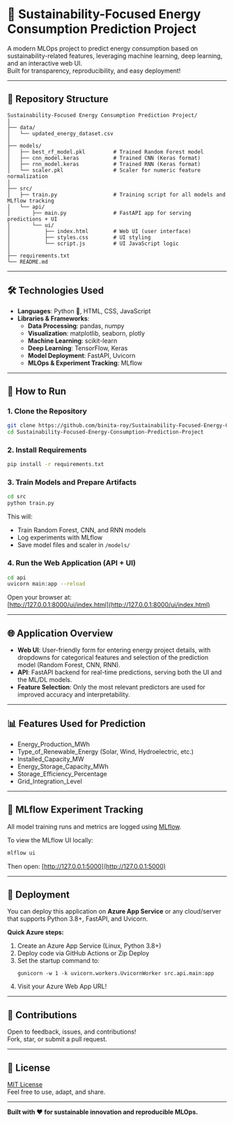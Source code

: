 # 🌱 Sustainability-Focused Energy Consumption Prediction Project

A modern MLOps project to predict energy consumption based on sustainability-related features, leveraging machine learning, deep learning, and an interactive web UI.  
Built for transparency, reproducibility, and easy deployment!

---

## 📂 Repository Structure

```
Sustainability-Focused Energy Consumption Prediction Project/
│
├── data/
│   └── updated_energy_dataset.csv
│
├── models/
│   ├── best_rf_model.pkl         # Trained Random Forest model
│   ├── cnn_model.keras           # Trained CNN (Keras format)
│   ├── rnn_model.keras           # Trained RNN (Keras format)
│   └── scaler.pkl                # Scaler for numeric feature normalization
│
├── src/
│   ├── train.py                  # Training script for all models and MLflow tracking
│   └── api/
│       ├── main.py               # FastAPI app for serving predictions + UI
│       └── ui/
│           ├── index.html        # Web UI (user interface)
│           ├── styles.css        # UI styling
│           └── script.js         # UI JavaScript logic
│
├── requirements.txt
└── README.md
```

---

## 🛠️ Technologies Used

- **Languages**: Python 🐍, HTML, CSS, JavaScript
- **Libraries & Frameworks**:
  - **Data Processing**: pandas, numpy
  - **Visualization**: matplotlib, seaborn, plotly
  - **Machine Learning**: scikit-learn
  - **Deep Learning**: TensorFlow, Keras
  - **Model Deployment**: FastAPI, Uvicorn
  - **MLOps & Experiment Tracking**: MLflow

---

## 🚀 How to Run

### **1. Clone the Repository**
```sh
git clone https://github.com/binita-roy/Sustainability-Focused-Energy-Consumption-Prediction-Project.git
cd Sustainability-Focused-Energy-Consumption-Prediction-Project
```

### **2. Install Requirements**
```sh
pip install -r requirements.txt
```

### **3. Train Models and Prepare Artifacts**
```sh
cd src
python train.py
```
This will:
- Train Random Forest, CNN, and RNN models
- Log experiments with MLflow
- Save model files and scaler in `/models/`

### **4. Run the Web Application (API + UI)**
```sh
cd api
uvicorn main:app --reload
```
Open your browser at:  
[http://127.0.0.1:8000/ui/index.html](http://127.0.0.1:8000/ui/index.html)

---

## 🌐 Application Overview

- **Web UI**: User-friendly form for entering energy project details, with dropdowns for categorical features and selection of the prediction model (Random Forest, CNN, RNN).
- **API**: FastAPI backend for real-time predictions, serving both the UI and the ML/DL models.
- **Feature Selection**: Only the most relevant predictors are used for improved accuracy and interpretability.

---

## 📊 Features Used for Prediction

- Energy_Production_MWh
- Type_of_Renewable_Energy (Solar, Wind, Hydroelectric, etc.)
- Installed_Capacity_MW
- Energy_Storage_Capacity_MWh
- Storage_Efficiency_Percentage
- Grid_Integration_Level

---

## 🔬 MLflow Experiment Tracking

All model training runs and metrics are logged using [MLflow](https://mlflow.org/).

To view the MLflow UI locally:
```sh
mlflow ui
```
Then open: [http://127.0.0.1:5000](http://127.0.0.1:5000)

---

## 🚢 Deployment

You can deploy this application on **Azure App Service** or any cloud/server that supports Python 3.8+, FastAPI, and Uvicorn.

**Quick Azure steps:**
1. Create an Azure App Service (Linux, Python 3.8+)
2. Deploy code via GitHub Actions or Zip Deploy
3. Set the startup command to:
   ```
   gunicorn -w 1 -k uvicorn.workers.UvicornWorker src.api.main:app
   ```
4. Visit your Azure Web App URL!

---

## 🤝 Contributions

Open to feedback, issues, and contributions!  
Fork, star, or submit a pull request.

---

## 📄 License

[MIT License](LICENSE)  
Feel free to use, adapt, and share.

---

**Built with ❤️ for sustainable innovation and reproducible MLOps.**
